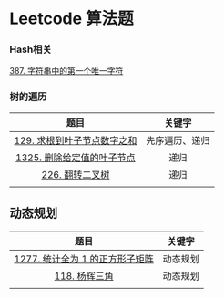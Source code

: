 # Leetcode 算法题



### Hash相关

[387. 字符串中的第一个唯一字符](src/leetcode/firstUniqChar)





### 树的遍历

|                            题目                            |     关键字     |
| :--------------------------------------------------------: | :------------: |
|   [129. 求根到叶子节点数字之和](src/everyday/sumNumbers)   | 先序遍历、递归 |
| [1325. 删除给定值的叶子节点](src/leetcode/removeLeafNodes) |      递归      |
|         [226. 翻转二叉树](src/leetcode/invertTree)         |      递归      |
|                                                            |                |







## 动态规划

|                             题目                             |  关键字  |
| :----------------------------------------------------------: | :------: |
| [1277. 统计全为 1 的正方形子矩阵](src/leetcode/countSquares) | 动态规划 |
|            [118. 杨辉三角](src/leetcode/generate)            | 动态规划 |
|                                                              |          |

